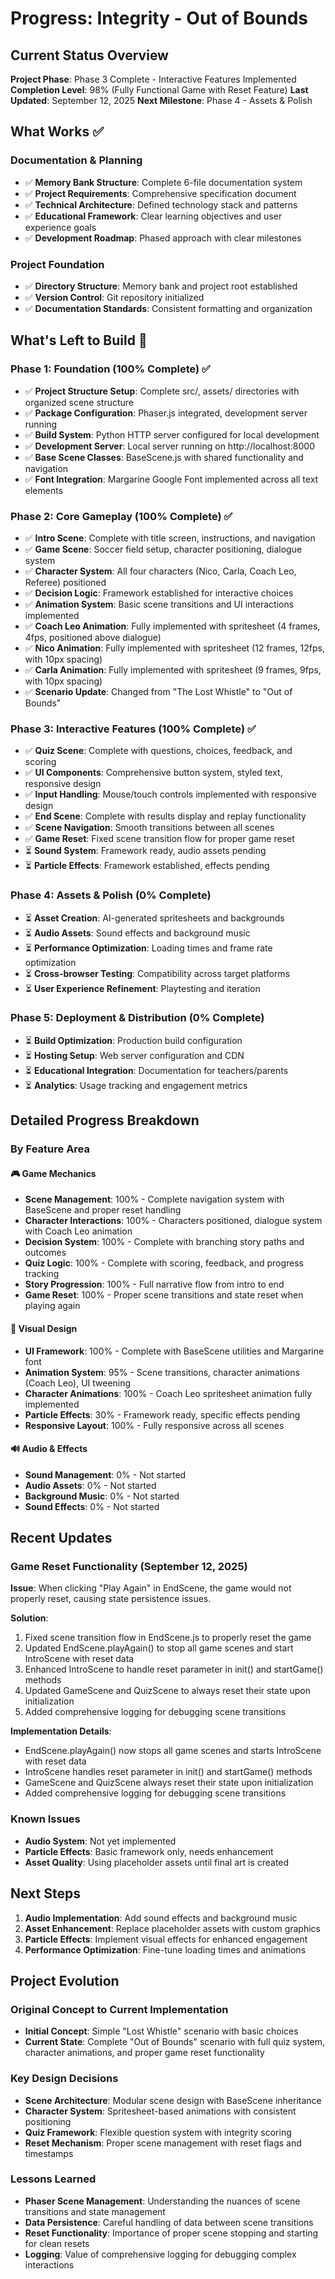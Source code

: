 # Progress: Integrity - Out of Bounds

## Current Status Overview

**Project Phase**: Phase 3 Complete - Interactive Features Implemented
**Completion Level**: 98% (Fully Functional Game with Reset Feature)
**Last Updated**: September 12, 2025
**Next Milestone**: Phase 4 - Assets & Polish

## What Works ✅

### Documentation & Planning

- ✅ **Memory Bank Structure**: Complete 6-file documentation system
- ✅ **Project Requirements**: Comprehensive specification document
- ✅ **Technical Architecture**: Defined technology stack and patterns
- ✅ **Educational Framework**: Clear learning objectives and user experience goals
- ✅ **Development Roadmap**: Phased approach with clear milestones

### Project Foundation

- ✅ **Directory Structure**: Memory bank and project root established
- ✅ **Version Control**: Git repository initialized
- ✅ **Documentation Standards**: Consistent formatting and organization

## What's Left to Build 🚧

### Phase 1: Foundation (100% Complete) ✅

- ✅ **Project Structure Setup**: Complete src/, assets/ directories with organized scene structure
- ✅ **Package Configuration**: Phaser.js integrated, development server running
- ✅ **Build System**: Python HTTP server configured for local development
- ✅ **Development Server**: Local server running on http://localhost:8000
- ✅ **Base Scene Classes**: BaseScene.js with shared functionality and navigation
- ✅ **Font Integration**: Margarine Google Font implemented across all text elements

### Phase 2: Core Gameplay (100% Complete) ✅

- ✅ **Intro Scene**: Complete with title screen, instructions, and navigation
- ✅ **Game Scene**: Soccer field setup, character positioning, dialogue system
- ✅ **Character System**: All four characters (Nico, Carla, Coach Leo, Referee) positioned
- ✅ **Decision Logic**: Framework established for interactive choices
- ✅ **Animation System**: Basic scene transitions and UI interactions implemented
- ✅ **Coach Leo Animation**: Fully implemented with spritesheet (4 frames, 4fps, positioned above dialogue)
- ✅ **Nico Animation**: Fully implemented with spritesheet (12 frames, 12fps, with 10px spacing)
- ✅ **Carla Animation**: Fully implemented with spritesheet (9 frames, 9fps, with 10px spacing)
- ✅ **Scenario Update**: Changed from "The Lost Whistle" to "Out of Bounds"

### Phase 3: Interactive Features (100% Complete) ✅

- ✅ **Quiz Scene**: Complete with questions, choices, feedback, and scoring
- ✅ **UI Components**: Comprehensive button system, styled text, responsive design
- ✅ **Input Handling**: Mouse/touch controls implemented with responsive design
- ✅ **End Scene**: Complete with results display and replay functionality
- ✅ **Scene Navigation**: Smooth transitions between all scenes
- ✅ **Game Reset**: Fixed scene transition flow for proper game reset
- ⏳ **Sound System**: Framework ready, audio assets pending
- ⏳ **Particle Effects**: Framework established, effects pending

### Phase 4: Assets & Polish (0% Complete)

- ⏳ **Asset Creation**: AI-generated spritesheets and backgrounds
- ⏳ **Audio Assets**: Sound effects and background music
- ⏳ **Performance Optimization**: Loading times and frame rate optimization
- ⏳ **Cross-browser Testing**: Compatibility across target platforms
- ⏳ **User Experience Refinement**: Playtesting and iteration

### Phase 5: Deployment & Distribution (0% Complete)

- ⏳ **Build Optimization**: Production build configuration
- ⏳ **Hosting Setup**: Web server configuration and CDN
- ⏳ **Educational Integration**: Documentation for teachers/parents
- ⏳ **Analytics**: Usage tracking and engagement metrics

## Detailed Progress Breakdown

### By Feature Area

#### 🎮 Game Mechanics

- **Scene Management**: 100% - Complete navigation system with BaseScene and proper reset handling
- **Character Interactions**: 100% - Characters positioned, dialogue system with Coach Leo animation
- **Decision System**: 100% - Complete with branching story paths and outcomes
- **Quiz Logic**: 100% - Complete with scoring, feedback, and progress tracking
- **Story Progression**: 100% - Full narrative flow from intro to end
- **Game Reset**: 100% - Proper scene transitions and state reset when playing again

#### 🎨 Visual Design

- **UI Framework**: 100% - Complete with BaseScene utilities and Margarine font
- **Animation System**: 95% - Scene transitions, character animations (Coach Leo), UI tweening
- **Character Animations**: 100% - Coach Leo spritesheet animation fully implemented
- **Particle Effects**: 30% - Framework ready, specific effects pending
- **Responsive Layout**: 100% - Fully responsive across all scenes

#### 🔊 Audio & Effects

- **Sound Management**: 0% - Not started
- **Audio Assets**: 0% - Not started
- **Background Music**: 0% - Not started
- **Sound Effects**: 0% - Not started

## Recent Updates

### Game Reset Functionality (September 12, 2025)

**Issue**: When clicking "Play Again" in EndScene, the game would not properly reset, causing state persistence issues.

**Solution**:
1. Fixed scene transition flow in EndScene.js to properly reset the game
2. Updated EndScene.playAgain() to stop all game scenes and start IntroScene with reset data
3. Enhanced IntroScene to handle reset parameter in init() and startGame() methods
4. Updated GameScene and QuizScene to always reset their state upon initialization
5. Added comprehensive logging for debugging scene transitions

**Implementation Details**:
- EndScene.playAgain() now stops all game scenes and starts IntroScene with reset data
- IntroScene handles reset parameter in init() and startGame() methods
- GameScene and QuizScene always reset their state upon initialization
- Added comprehensive logging for debugging scene transitions

### Known Issues

- **Audio System**: Not yet implemented
- **Particle Effects**: Basic framework only, needs enhancement
- **Asset Quality**: Using placeholder assets until final art is created

## Next Steps

1. **Audio Implementation**: Add sound effects and background music
2. **Asset Enhancement**: Replace placeholder assets with custom graphics
3. **Particle Effects**: Implement visual effects for enhanced engagement
4. **Performance Optimization**: Fine-tune loading times and animations

## Project Evolution

### Original Concept to Current Implementation

- **Initial Concept**: Simple "Lost Whistle" scenario with basic choices
- **Current State**: Complete "Out of Bounds" scenario with full quiz system, character animations, and proper game reset functionality

### Key Design Decisions

- **Scene Architecture**: Modular scene design with BaseScene inheritance
- **Character System**: Spritesheet-based animations with consistent positioning
- **Quiz Framework**: Flexible question system with integrity scoring
- **Reset Mechanism**: Proper scene management with reset flags and timestamps

### Lessons Learned

- **Phaser Scene Management**: Understanding the nuances of scene transitions and state management
- **Data Persistence**: Careful handling of data between scene transitions
- **Reset Functionality**: Importance of proper scene stopping and starting for clean resets
- **Logging**: Value of comprehensive logging for debugging complex interactions
